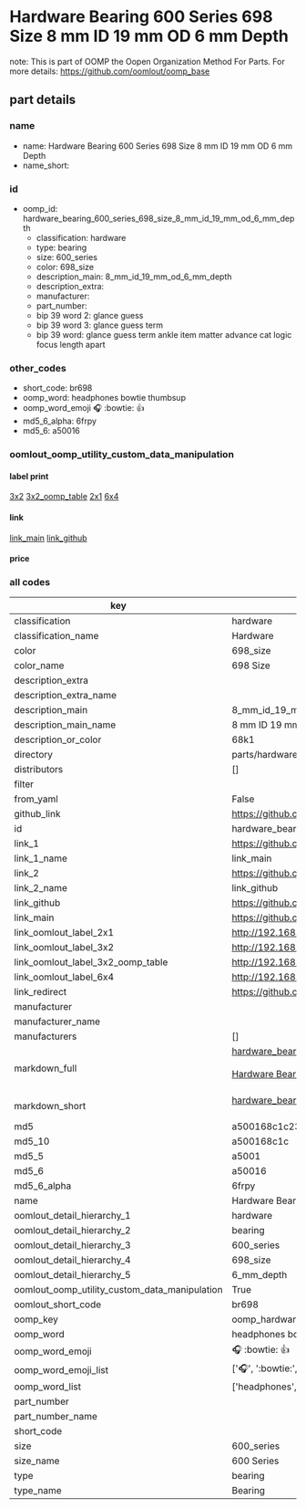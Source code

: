 # Hardware Bearing 600 Series 698 Size 8 mm ID 19 mm OD 6 mm Depth  

note: This is part of OOMP the Oopen Organization Method For Parts. For more details: https://github.com/oomlout/oomp_base

##  part details
  







### name
* name: Hardware Bearing 600 Series 698 Size 8 mm ID 19 mm OD 6 mm Depth
* name_short: 
### id
* oomp_id: hardware_bearing_600_series_698_size_8_mm_id_19_mm_od_6_mm_depth
  * classification: hardware
  * type: bearing
  * size: 600_series
  * color: 698_size
  * description_main: 8_mm_id_19_mm_od_6_mm_depth
  * description_extra: 
  * manufacturer: 
  * part_number: 
  * bip 39 word 2: glance guess
  * bip 39 word 3: glance guess term
  * bip 39 word: glance guess term ankle item matter advance cat logic focus length apart

### other_codes
* short_code: br698
* oomp_word: headphones bowtie thumbsup
* oomp_word_emoji :headphones: :bowtie: :thumbsup:
* md5_6_alpha: 6frpy
* md5_6: a50016






### oomlout_oomp_utility_custom_data_manipulation
#### label print
[3x2](http://192.168.1.245:1112/?label=oomp%206frpy)
[3x2_oomp_table](http://192.168.1.108:1112/?label=oomp%206frpy)
[2x1](http://192.168.1.242:1112/?label=oomp%206frpy)
[6x4](http://192.168.1.55:1112/?label=oomp%206frpy)    

#### link

[link_main](https://github.com/oomlout/oomlout_oomp_version_1_messy/tree/main/parts/hardware_bearing_600_series_698_size_8_mm_id_19_mm_od_6_mm_depth) [link_github](https://github.com/oomlout/oomlout_oomp_version_1_messy/tree/main/parts/hardware_bearing_600_series_698_size_8_mm_id_19_mm_od_6_mm_depth)                             

#### price







### all codes 
| key | value |  
| --- | --- |  
| classification | hardware |  
| classification_name | Hardware |  
| color | 698_size |  
| color_name | 698 Size |  
| description_extra |  |  
| description_extra_name |  |  
| description_main | 8_mm_id_19_mm_od_6_mm_depth |  
| description_main_name | 8 mm ID 19 mm OD 6 mm Depth |  
| description_or_color | 68k1 |  
| directory | parts/hardware_bearing_600_series_698_size_8_mm_id_19_mm_od_6_mm_depth |  
| distributors | [] |  
| filter |  |  
| from_yaml | False |  
| github_link | https://github.com/oomlout/oomlout_oomp_part_src/tree/main/parts/hardware_bearing_600_series_698_size_8_mm_id_19_mm_od_6_mm_depth |  
| id | hardware_bearing_600_series_698_size_8_mm_id_19_mm_od_6_mm_depth |  
| link_1 | https://github.com/oomlout/oomlout_oomp_version_1_messy/tree/main/parts/hardware_bearing_600_series_698_size_8_mm_id_19_mm_od_6_mm_depth |  
| link_1_name | link_main |  
| link_2 | https://github.com/oomlout/oomlout_oomp_version_1_messy/tree/main/parts/hardware_bearing_600_series_698_size_8_mm_id_19_mm_od_6_mm_depth |  
| link_2_name | link_github |  
| link_github | https://github.com/oomlout/oomlout_oomp_version_1_messy/tree/main/parts/hardware_bearing_600_series_698_size_8_mm_id_19_mm_od_6_mm_depth |  
| link_main | https://github.com/oomlout/oomlout_oomp_version_1_messy/tree/main/parts/hardware_bearing_600_series_698_size_8_mm_id_19_mm_od_6_mm_depth |  
| link_oomlout_label_2x1 | http://192.168.1.242:1112/?label=oomp%206frpy |  
| link_oomlout_label_3x2 | http://192.168.1.245:1112/?label=oomp%206frpy |  
| link_oomlout_label_3x2_oomp_table | http://192.168.1.108:1112/?label=oomp%206frpy |  
| link_oomlout_label_6x4 | http://192.168.1.55:1112/?label=oomp%206frpy |  
| link_redirect | https://github.com/oomlout/oomlout_oomp_version_1_messy/tree/main/parts/hardware_bearing_600_series_698_size_8_mm_id_19_mm_od_6_mm_depth |  
| manufacturer |  |  
| manufacturer_name |  |  
| manufacturers | [] |  
| markdown_full | [hardware_bearing_600_series_698_size_8_mm_id_19_mm_od_6_mm_depth](none)<br>[](none)<br>[Hardware Bearing 600 Series 698 Size 8 Mm Id 19 Mm Od 6 Mm Depth](none)<br><br> |  
| markdown_short | [hardware_bearing_600_series_698_size_8_mm_id_19_mm_od_6_mm_depth](none)<br><br> |  
| md5 | a500168c1c23c07e253b6093bed9db15 |  
| md5_10 | a500168c1c |  
| md5_5 | a5001 |  
| md5_6 | a50016 |  
| md5_6_alpha | 6frpy |  
| name | Hardware Bearing 600 Series 698 Size 8 mm ID 19 mm OD 6 mm Depth |  
| oomlout_detail_hierarchy_1 | hardware |  
| oomlout_detail_hierarchy_2 | bearing |  
| oomlout_detail_hierarchy_3 | 600_series |  
| oomlout_detail_hierarchy_4 | 698_size |  
| oomlout_detail_hierarchy_5 | 6_mm_depth |  
| oomlout_oomp_utility_custom_data_manipulation | True |  
| oomlout_short_code | br698 |  
| oomp_key | oomp_hardware_bearing_600_series_698_size_8_mm_id_19_mm_od_6_mm_depth |  
| oomp_word | headphones bowtie thumbsup |  
| oomp_word_emoji | :headphones: :bowtie: :thumbsup: |  
| oomp_word_emoji_list | [':headphones:', ':bowtie:', ':thumbsup:'] |  
| oomp_word_list | ['headphones', 'bowtie', 'thumbsup'] |  
| part_number |  |  
| part_number_name |  |  
| short_code |  |  
| size | 600_series |  
| size_name | 600 Series |  
| type | bearing |  
| type_name | Bearing |  
